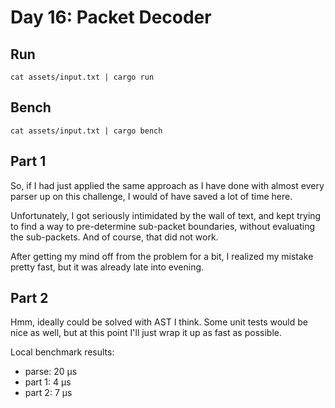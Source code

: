 # Day 16: Packet Decoder

## Run

```
cat assets/input.txt | cargo run
```

## Bench

```
cat assets/input.txt | cargo bench
```

## Part 1

So, if I had just applied the same approach as I have done with almost every parser up on this challenge,
I would of have saved a lot of time here. 

Unfortunately, I got seriously intimidated by the wall of text, and kept  trying to find a way to pre-determine
sub-packet boundaries, without evaluating the sub-packets. And of course, that did not work.

After getting my mind off from the problem for a bit, I realized my mistake pretty fast, but it was already
late into evening.

## Part 2

Hmm, ideally could be solved with AST I think. Some unit tests would be nice as well, but at this 
point I'll just wrap it up as fast as possible.

Local benchmark results:

* parse: 20 μs 
* part 1: 4 μs
* part 2: 7 μs 
